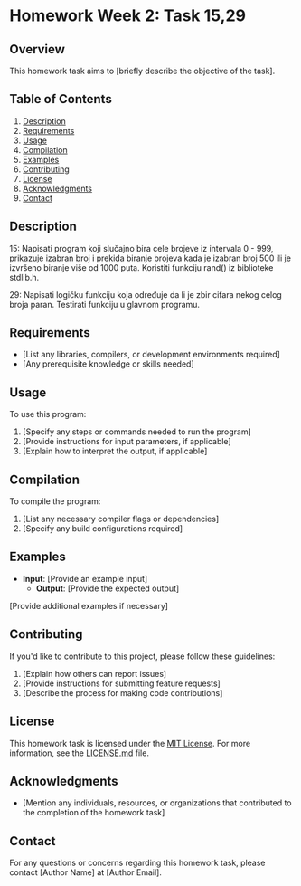 # Homework Week 2: Task 15,29

## Overview

This homework task aims to [briefly describe the objective of the task].

## Table of Contents

1. [Description](#description)
2. [Requirements](#requirements)
3. [Usage](#usage)
4. [Compilation](#compilation)
5. [Examples](#examples)
6. [Contributing](#contributing)
7. [License](#license)
8. [Acknowledgments](#acknowledgments)
9. [Contact](#contact)

## Description

15: Napisati program koji slučajno bira cele brojeve iz intervala 0 - 999,
    prikazuje izabran broj i prekida biranje brojeva kada je izabran broj 500 ili
    je izvršeno biranje više od 1000 puta. Koristiti funkciju rand() iz biblioteke
    stdlib.h.

29: Napisati logičku funkciju koja određuje da li je zbir cifara nekog celog broja
    paran. Testirati funkciju u glavnom programu.

## Requirements

- [List any libraries, compilers, or development environments required]
- [Any prerequisite knowledge or skills needed]

## Usage

To use this program:

1. [Specify any steps or commands needed to run the program]
2. [Provide instructions for input parameters, if applicable]
3. [Explain how to interpret the output, if applicable]

## Compilation

To compile the program:

1. [List any necessary compiler flags or dependencies]
2. [Specify any build configurations required]

## Examples

- **Input**: [Provide an example input]
    - **Output**: [Provide the expected output]

[Provide additional examples if necessary]

## Contributing

If you'd like to contribute to this project, please follow these guidelines:

1. [Explain how others can report issues]
2. [Provide instructions for submitting feature requests]
3. [Describe the process for making code contributions]

## License

This homework task is licensed under the [MIT License](LICENSE.md). For more information, see the [LICENSE.md](LICENSE.md) file.

## Acknowledgments

- [Mention any individuals, resources, or organizations that contributed to the completion of the homework task]

## Contact

For any questions or concerns regarding this homework task, please contact [Author Name] at [Author Email].
